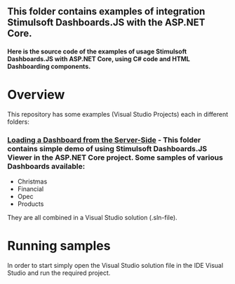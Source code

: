 ## This folder contains examples of integration Stimulsoft Dashboards.JS with the ASP.NET Core.

#### Here is the source code of the examples of usage Stimulsoft Dashboards.JS with ASP.NET Core, using C# code and HTML Dashboarding components.

# Overview
This repository has some examples (Visual Studio Projects) each in different folders:

### [Loading a Dashboard from the Server-Side](https://github.com/stimulsoft/Samples-Dashboards-JS/tree/master/ASP.NET%20Core/Loading%20a%20Dashboard%20from%20the%20Server-Side) - This folder contains simple demo of using Stimulsoft Dashboards.JS Viewer in the ASP.NET Core project. Some samples of various Dashboards available:

* Christmas
* Financial
* Opec
* Products

They are all combined in a Visual Studio solution (.sln-file).

# Running samples
In order to start simply open the Visual Studio solution file in the IDE Visual Studio and run the required project.
